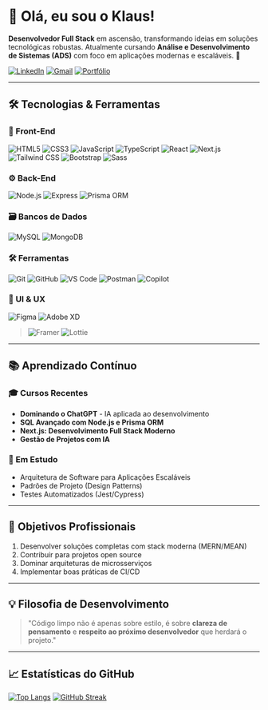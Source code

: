# 👋 Olá, eu sou o Klaus! 
**Desenvolvedor Full Stack** em ascensão, transformando ideias em soluções tecnológicas robustas. Atualmente cursando **Análise e Desenvolvimento de Sistemas (ADS)** com foco em aplicações modernas e escaláveis. 🚀

[![LinkedIn](https://img.shields.io/badge/-LinkedIn-0077B5?style=flat-square&logo=linkedin&logoColor=white)](https://www.linkedin.com/in/klausvisual/)
[![Gmail](https://img.shields.io/badge/-Gmail-D14836?style=flat-square&logo=gmail&logoColor=white)](mailto:SEU_EMAIL)
[![Portfólio](https://img.shields.io/badge/Portfólio-FF7139?style=flat-square)]()

---

## 🛠 **Tecnologias & Ferramentas**

### 🎨 Front-End
![HTML5](https://img.shields.io/badge/-HTML5-E34F26?style=flat-square&logo=html5&logoColor=white)
![CSS3](https://img.shields.io/badge/-CSS3-1572B6?style=flat-square&logo=css3&logoColor=white)
![JavaScript](https://img.shields.io/badge/-JavaScript-F7DF1E?style=flat-square&logo=javascript&logoColor=black)
![TypeScript](https://img.shields.io/badge/-TypeScript-3178C6?style=flat-square&logo=typescript&logoColor=white)
![React](https://img.shields.io/badge/-React-61DAFB?style=flat-square&logo=react&logoColor=black)
![Next.js](https://img.shields.io/badge/-Next.js-000000?style=flat-square&logo=next.js&logoColor=white)
![Tailwind CSS](https://img.shields.io/badge/-Tailwind%20CSS-06B6D4?style=flat-square&logo=tailwind-css&logoColor=white)
![Bootstrap](https://img.shields.io/badge/-Bootstrap-7952B3?style=flat-square&logo=bootstrap&logoColor=white)
![Sass](https://img.shields.io/badge/-Sass-CC6699?style=flat-square&logo=sass&logoColor=white)

### ⚙️ Back-End
![Node.js](https://img.shields.io/badge/-Node.js-339933?style=flat-square&logo=node.js&logoColor=white)
![Express](https://img.shields.io/badge/-Express-000000?style=flat-square&logo=express&logoColor=white)
![Prisma ORM](https://img.shields.io/badge/-Prisma-2D3748?style=flat-square&logo=prisma&logoColor=white)

### 🗃️ Bancos de Dados
![MySQL](https://img.shields.io/badge/-MySQL-4479A1?style=flat-square&logo=mysql&logoColor=white)
![MongoDB](https://img.shields.io/badge/-MongoDB-47A248?style=flat-square&logo=mongodb&logoColor=white)

### 🛠️ Ferramentas
![Git](https://img.shields.io/badge/-Git-F05032?style=flat-square&logo=git&logoColor=white)
![GitHub](https://img.shields.io/badge/-GitHub-181717?style=flat-square&logo=github&logoColor=white)
![VS Code](https://img.shields.io/badge/-VS%20Code-007ACC?style=flat-square&logo=visual-studio-code&logoColor=white)
![Postman](https://img.shields.io/badge/-Postman-FF6C37?style=flat-square&logo=postman&logoColor=white)
![Copilot](https://img.shields.io/badge/-GitHub%20Copilot-2DB0E0?style=flat-square&logo=github-copilot&logoColor=white)

### 🎨 UI & UX

![Figma](https://img.shields.io/badge/-Figma-F24E1E?style=flat-square&logo=figma&logoColor=white) 
![Adobe XD](https://img.shields.io/badge/-Adobe%20XD-FF61F6?style=flat-square&logo=adobe-xd&logoColor=white) 
>![Framer](https://img.shields.io/badge/-Framer-0055FF?style=flat-square&logo=framer&logoColor=white) 
>![Lottie](https://img.shields.io/badge/-Lottie-1E88E5?style=flat-square&logo=lottie&logoColor=white)

---

## 📚 **Aprendizado Contínuo**

### 🎓 Cursos Recentes
- **Dominando o ChatGPT** - IA aplicada ao desenvolvimento
- **SQL Avançado com Node.js e Prisma ORM**
- **Next.js: Desenvolvimento Full Stack Moderno**
- **Gestão de Projetos com IA**

### 🌱 Em Estudo
- Arquitetura de Software para Aplicações Escaláveis
- Padrões de Projeto (Design Patterns)
- Testes Automatizados (Jest/Cypress)

---

## 🎯 **Objetivos Profissionais**
1. Desenvolver soluções completas com stack moderna (MERN/MEAN)
2. Contribuir para projetos open source
3. Dominar arquiteturas de microsserviços
4. Implementar boas práticas de CI/CD

---

## 💡 **Filosofia de Desenvolvimento**
> "Código limpo não é apenas sobre estilo, é sobre **clareza de pensamento** e **respeito ao próximo desenvolvedor** que herdará o projeto."

---

## 📈 **Estatísticas do GitHub**
[![Top Langs](https://github-readme-stats.vercel.app/api/top-langs/?username=klausvisual&layout=compact&theme=radical)](https://github.com/klausvisual)
[![GitHub Streak](https://streak-stats.demolab.com?user=klausvisual&theme=radical)](https://git.io/streak-stats)
